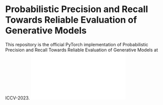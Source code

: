 # Probabilistic Precision and Recall Towards Reliable Evaluation of Generative Models
This repository is the official PyTorch implementation of Probabilistic Precision and Recall Towards Reliable Evaluation of Generative Models at ICCV-2023.
![figure/precision_density_lprecision3.pdf](figure/precision_density_lprecision3.pdf)
